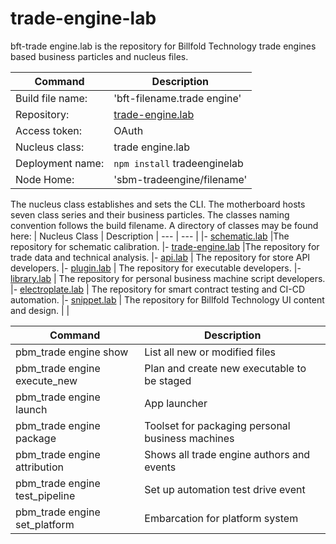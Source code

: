 # trade-engine-lab


bft-trade engine.lab is the repository for Billfold Technology trade engines based business particles and nucleus files. 

| Command | Description |
| --- | --- | 
|  Build file name: | 'bft-filename.trade engine' | 
|  Repository: |  [trade-engine.lab](https://github.com/Billfold-Technologies/trade-engine-lab)
|  Access token: | OAuth | 
|  Nucleus class: | trade engine.lab | 
|  Deployment name: | `npm install` tradeenginelab |
|  Node Home: | 'sbm-tradeengine/filename' |


The nucleus class establishes and sets the CLI. The motherboard hosts seven class series and their business particles. The classes naming convention follows the build filename. A directory of classes may be found here: 
| Nucleus Class | Description
| --- | --- |
|- [schematic.lab](https://github.com/Billfold-Technologies/schematic-lab) |The repository for schematic calibration.
|- [trade-engine.lab](https://github.com/Billfold-Technologies/trade-engine-lab) |The repository for trade data and technical analysis.
|- [api.lab](https://github.com/Billfold-Technologies/api-lab) | The repository for store API developers.
|- [plugin.lab](https://github.com/Billfold-Technologies/plugin-lab) | The repository for executable developers.
|- [library.lab](https://github.com/Billfold-Technologies/library-lab) | The repository for personal business machine script developers.
|- [electroplate.lab](https://github.com/Billfold-Technologies/electroplate-lab) | The repository for smart contract testing and CI-CD automation.
|- [snippet.lab](https://github.com/Billfold-Technologies/snippet-lab) | The repository for Billfold Technology UI content and design.
|     |


| Command | Description | 
| --- | --- | 
| pbm_trade engine show | List all new or modified files | 
| pbm_trade engine execute_new | Plan and create new executable to be staged | 
| pbm_trade engine launch | App launcher 
| pbm_trade engine package | Toolset for packaging personal business machines | 
| pbm_trade engine attribution | Shows all trade engine authors and events | 
| pbm_trade engine test_pipeline | Set up automation test drive event | 
| pbm_trade engine set_platform | Embarcation for platform system | 
